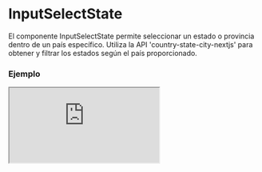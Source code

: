 # InputSelectState

El componente InputSelectState permite seleccionar un estado o provincia dentro de un país específico. Utiliza la API 'country-state-city-nextjs' para obtener y filtrar los estados según el país proporcionado.

 

### Ejemplo

<iframe minHeightIframe="30dvh" src="https://fenextjs-component-storybook.vercel.app/iframe.html?args=&id=input-inputselectstate--index&viewMode=story" />

### Importación

Para importar el componente InputSelectState, se puede hacer desde fenextjs

```tsx copy
import { InputSelectState } from "fenextjs";
```

### Parámetros

| Parámetro | Tipo | Requerido | Default | Descripcion |
| --------- | ---- | --------- | ------- | ----------- |
| country | CountryProps | no | undefined | Objeto que representa el país seleccionado, necesario para filtrar los estados correspondientes. |
| id | string | no | undefined | ID del input select. |
| label | string | no | undefined | Etiqueta para el campo de selección de estado. |
| className | string | no | '' | Clase CSS para personalizar el contenedor del input. |
| placeholder | string | no | undefined | Texto de marcador de posición que aparece cuando no hay selección. |
| disabled | boolean | no | false | Indica si el selector de estado está deshabilitado. |
| value | StateProps | no | undefined | Valor seleccionado actualmente en el selector de estado. |
| onChange | (value: StateProps) =\> void | no | undefined | Función que se ejecuta cuando el valor seleccionado cambia. |
| isClearable | boolean | no | false | Indica si se puede limpiar el campo de selección. |

### Storybook

Para ver el storybook del componente lo puede hacer con este [link](https://fenextjs-component-storybook.vercel.app/?path=/story/input-inputselectstate--index)

### Usos

- InputSelectState básico

```tsx copy
<InputSelectState />
```

- InputSelectState con país preseleccionado

```tsx copy
<InputSelectState country={selectedCountry} />
```

- InputSelectState con cambio de estado

```tsx copy
<InputSelectState onChange={(state) => console.log(state)} />
```

- InputSelectState deshabilitado

```tsx copy
<InputSelectState disabled={true} />
```

